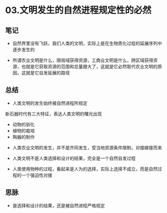 # 03.文明发生的自然进程规定性的必然

## 笔记
- 自然界里没有飞跃，我们人类的文明，实际上是在生物质化过程的延展序列中逐步发生的 

- 所谓农业文明是什么，限局域获得资源，工商业文明是什么，跨区域获得资源，也就是它获取资源的范围和总量跟大了，这就是它必然取代农业文明的原因，这就是它自发延展的路径

## 总结
- 人类文明的发生始终被自然进程所规定

新石器时代有三大特征，表达人类文明的曙光出现
* 动物的驯化
* 植物的栽培
* 陶器的制作

- 人类农业文明的发生，并不是齐同发生，受当地资源条件限制，对接嫁接而来

- 人类文明不是人类选择和设计的结果，完全是一个自然自发过程

- 人类使用物种的过程，看起来是人为的选择，实际上选择不成立，而是自然过程的一个强迫性对接

## 思脉
- 是选择和设计的结果，还是被自然进程严格规定
